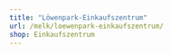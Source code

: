 ```yaml
---
title: "Löwenpark-Einkaufszentrum"
url: /melk/loewenpark-einkaufszentrum/
shop: Einkaufszentrum
---
```

